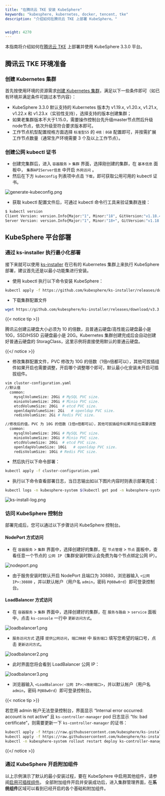 ```yaml
---
title: "在腾讯云 TKE 安装 KubeSphere"
keywords: "kubesphere, kubernetes, docker, tencent, tke"
description: "介绍如何在腾讯云 TKE 上部署 KubeSphere。"


weight: 4270
---
```


本指南将介绍如何在[腾讯云 TKE](https://cloud.tencent.com/document/product/457/6759) 上部署并使用 KubeSphere 3.3.0 平台。

## 腾讯云 TKE 环境准备

### 创建 Kubernetes 集群
首先按使用环境的资源需求[创建 Kubernetes 集群](https://cloud.tencent.com/document/product/457/32189)，满足以下一些条件即可（如已有环境并满足条件可跳过本节内容）：

- KubeSphere 3.3.0 默认支持的 Kubernetes 版本为 v1.19.x, v1.20.x, v1.21.x, v1.22.x 和  v1.23.x（实验性支持），选择支持的版本创建集群；
- 如果老集群版本不大于1.15.0，需要操作控制台先升级master节点然后升级node节点，依次升级至符合要求版本即可。
- 工作节点机型配置规格方面选择 `标准型S5` 的 `4核｜8GB` 配置即可，并按需扩展工作节点数量（通常生产环境需要 3 个及以上工作节点）。

### 创建公网 kubectl 证书

- 创建完集群后，进入 `容器服务` > `集群` 界面，选择刚创建的集群，在 `基本信息`  面板中， `集群APIServer信息` 中开启 `外网访问` 。
- 然后在下方 `kubeconfig` 列表项中点击 `下载`，即可获取公用可用的 kubectl 证书。

![generate-kubeconfig.png](/images/docs/v3.3/tencent-tke/generate-kubeconfig.png)

- 获取 kubectl 配置文件后，可通过 kubectl 命令行工具来验证集群连接：

```bash
$ kubectl version
Client Version: version.Info{Major:"1", Minor:"18", GitVersion:"v1.18.4", GitCommit:"c96aede7b5205121079932896c4ad89bb93260af", GitTreeState:"clean", BuildDate:"2020-06-17T11:41:22Z", GoVersion:"go1.13.9", Compiler:"gc", Platform:"linux/amd64"}
Server Version: version.Info{Major:"1", Minor:"18+", GitVersion:"v1.18.4-tke.2", GitCommit:"f6b0517bc6bc426715a9ff86bd6aef39c81fd64a", GitTreeState:"clean", BuildDate:"2020-08-12T02:18:32Z", GoVersion:"go1.13.15", Compiler:"gc", Platform:"linux/amd64"}
```


## KubeSphere 平台部署

### 通过 ks-installer 执行最小化部署
接下来就可以使用 [ks-installer](https://github.com/kubesphere/ks-installer) 在已有的 Kubernetes 集群上来执行 KubeSphere 部署，建议首先还是以最小功能集进行安装。

- 使用 kubectl 执行以下命令安装 KubeSphere：

```bash
kubectl apply -f https://github.com/kubesphere/ks-installer/releases/download/v3.3.0/kubesphere-installer.yaml
```

- 下载集群配置文件

```bash
wget https://github.com/kubesphere/ks-installer/releases/download/v3.3.0/cluster-configuration.yaml
```

  {{< notice tip >}}

腾讯云创建云硬盘大小必须为 10 的倍数，且普通云硬盘/高性能云硬盘最小是 10G，SSD/HSSD 云硬盘最小是 20G。Kubernetes 集群创建完成后会自动创建好普通云硬盘的 StoragClass，这里示例将直接使用默认的普通云硬盘。

  {{</ notice >}}

- 修改集群配置文件，PVC 修改为 10G 的倍数（1倍n倍都可以），其他可拔插组件如果开启也需要调整，开启哪个调整哪个即可，默认最小化安装未开启可插拔组件。

```bash
vim cluster-configuration.yaml
//默认值
  common:
    mysqlVolumeSize: 20Gi # MySQL PVC size.
    minioVolumeSize: 20Gi # Minio PVC size.
    etcdVolumeSize: 20Gi  # etcd PVC size.
    openldapVolumeSize: 2Gi   # openldap PVC size.
    redisVolumSize: 2Gi # Redis PVC size.

//修改后的值，PVC 为 10G 的倍数（1倍n倍都可以），其他可拔插组件如果开启也需要调整
  common:
    mysqlVolumeSize: 20Gi # MySQL PVC size.
    minioVolumeSize: 20Gi # Minio PVC size.
    etcdVolumeSize: 20Gi  # etcd PVC size.
    openldapVolumeSize: 10Gi   # openldap PVC size.
    redisVolumSize: 10Gi # Redis PVC size.
```

- 然后执行以下命令部署：

```bash
kubectl apply -f cluster-configuration.yaml
```


- 执行以下命令查看部署日志，当日志输出如以下图片内容时则表示部署完成：

```bash
kubectl logs -n kubesphere-system $(kubectl get pod -n kubesphere-system -l app=ks-installer -o jsonpath='{.items[0].metadata.name}') -f
```

![ks-install-log.png](/images/docs/v3.3/tencent-tke/ks-install-log.png)

### 访问 KubeSphere 控制台

部署完成后，您可以通过以下步骤访问 KubeSphere 控制台。

#### NodePort 方式访问

- 在 `容器服务` > `集群` 界面中，选择创建好的集群，在 `节点管理` > `节点` 面板中，查看任意一个节点的 `公网 IP`（集群安装时默认会免费为每个节点绑定公网 IP）。

![nodeport.png](/images/docs/v3.3/tencent-tke/nodeport.png)

- 由于服务安装时默认开启 NodePort 且端口为 30880，浏览器输入 `<公网 IP>:30880` ，并以默认帐户（用户名 `admin`，密码 `P@88w0rd`）即可登录控制台。

#### LoadBalancer 方式访问

- 在 `容器服务` > `集群` 界面中，选择创建好的集群，在 `服务与路由` > `service` 面板中，点击 `ks-console` 一行中 `更新访问方式`。

![loadbalancer1.png](/images/docs/v3.3/tencent-tke/loadbalancer1.png)

- `服务访问方式` 选择 `提供公网访问`，`端口映射` 中 `服务端口` 填写您希望的端口号，点击 `更新访问方式`。

![loadbalancer2.png](/images/docs/v3.3/tencent-tke/loadbalancer2.png)

- 此时界面您将会看到 LoadBalancer 公网 IP：

![loadbalancer3.png](/images/docs/v3.3/tencent-tke/loadbalancer3.png)

- 浏览器输入 `<LoadBalancer 公网 IP>:<映射端口>`，并以默认帐户（用户名 `admin`，密码 `P@88w0rd`）即可登录控制台。


{{< notice tip >}}

若您用 admin 帐户无法登录控制台，界面显示 “Internal error occurred: account is not active” 且 `ks-controller-manager` pod 日志显示 “tls: bad certificate”，则需要更新一下 `ks-controller-manager` 的证书：

```bash
kubectl apply -f https://raw.githubusercontent.com/kubesphere/ks-installer/2c4b479ec65110f7910f913734b3d069409d72a8/roles/ks-core/prepare/files/ks-init/users.iam.kubesphere.io.yaml
kubectl apply -f https://raw.githubusercontent.com/kubesphere/ks-installer/2c4b479ec65110f7910f913734b3d069409d72a8/roles/ks-core/prepare/files/ks-init/webhook-secret.yaml
kubectl -n kubesphere-system rollout restart deploy ks-controller-manager
```

{{</ notice >}}

### 通过 KubeSphere 开启附加组件
以上示例演示了默认的最小安装过程，要在 KubeSphere 中启用其他组件，请参阅[启用可插拔组件](../../../pluggable-components/)。
全部附加组件开启并安装成功后，进入集群管理界面，在**系统组件**区域可以看到已经开启的各个基础和附加组件。
